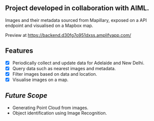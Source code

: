 ## Project developed in collaboration with AIML.
 Images and their metadata sourced from Mapillary, exposed on a API endpoint and visualised on a Mapbox map.
 
 
 Preview at https://backend.d30fg7o951dxss.amplifyapp.com/

## Features 
- [x] Periodically collect and update data for Adelaide and New Delhi.
- [x] Query data such as nearest images and metadata.
- [x] Filter images based on data and location.
- [x] Visualise images on a map. 

## *Future Scope*
- Generating Point Cloud from images.
- Object identification using Image Recognition.

